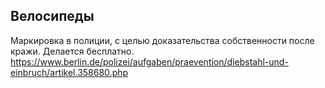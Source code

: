 ## Велосипеды

Маркировка в полиции, с целью доказательства собственности после кражи. 
Делается бесплатно.
https://www.berlin.de/polizei/aufgaben/praevention/diebstahl-und-einbruch/artikel.358680.php

